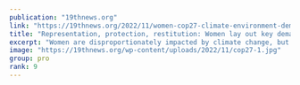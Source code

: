 ```yaml
---
publication: "19thnews.org"
link: "https://19thnews.org/2022/11/women-cop27-climate-environment-demands/"
title: "Representation, protection, restitution: Women lay out key demands at COP27 climate summit"
excerpt: "Women are disproportionately impacted by climate change, but are also left out of decision-making. This year’s summit attendees are working to change that."
image: "https://19thnews.org/wp-content/uploads/2022/11/cop27-1.jpg"
group: pro
rank: 9
---
```

